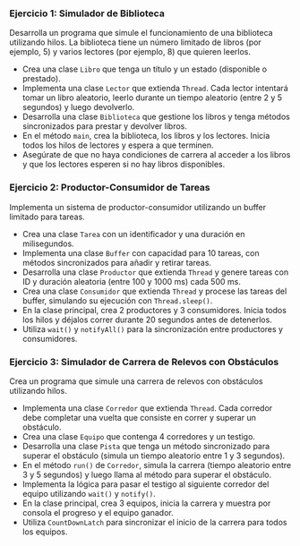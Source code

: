 ### Ejercicio 1: Simulador de Biblioteca
Desarrolla un programa que simule el funcionamiento de una biblioteca utilizando hilos. La biblioteca tiene un número limitado de libros (por ejemplo, 5) y varios lectores (por ejemplo, 8) que quieren leerlos.
- Crea una clase `Libro` que tenga un título y un estado (disponible o prestado).
- Implementa una clase `Lector` que extienda `Thread`. Cada lector intentará tomar un libro aleatorio, leerlo durante un tiempo aleatorio (entre 2 y 5 segundos) y luego devolverlo.
- Desarrolla una clase `Biblioteca` que gestione los libros y tenga métodos sincronizados para prestar y devolver libros.
- En el método `main`, crea la biblioteca, los libros y los lectores. Inicia todos los hilos de lectores y espera a que terminen.
- Asegúrate de que no haya condiciones de carrera al acceder a los libros y que los lectores esperen si no hay libros disponibles.
### Ejercicio 2: Productor-Consumidor de Tareas
Implementa un sistema de productor-consumidor utilizando un buffer limitado para tareas.
- Crea una clase `Tarea` con un identificador y una duración en milisegundos.
- Implementa una clase `Buffer` con capacidad para 10 tareas, con métodos sincronizados para añadir y retirar tareas.
- Desarrolla una clase `Productor` que extienda `Thread` y genere tareas con ID y duración aleatoria (entre 100 y 1000 ms) cada 500 ms.
- Crea una clase `Consumidor` que extienda `Thread` y procese las tareas del buffer, simulando su ejecución con `Thread.sleep()`.
- En la clase principal, crea 2 productores y 3 consumidores. Inicia todos los hilos y déjalos correr durante 20 segundos antes de detenerlos.
- Utiliza `wait()` y `notifyAll()` para la sincronización entre productores y consumidores.
### Ejercicio 3: Simulador de Carrera de Relevos con Obstáculos
Crea un programa que simule una carrera de relevos con obstáculos utilizando hilos.
- Implementa una clase `Corredor` que extienda `Thread`. Cada corredor debe completar una vuelta que consiste en correr y superar un obstáculo.
- Crea una clase `Equipo` que contenga 4 corredores y un testigo.
- Desarrolla una clase `Pista` que tenga un método sincronizado para superar el obstáculo (simula un tiempo aleatorio entre 1 y 3 segundos).
- En el método `run()` de `Corredor`, simula la carrera (tiempo aleatorio entre 3 y 5 segundos) y luego llama al método para superar el obstáculo.
- Implementa la lógica para pasar el testigo al siguiente corredor del equipo utilizando `wait()` y `notify()`.
- En la clase principal, crea 3 equipos, inicia la carrera y muestra por consola el progreso y el equipo ganador.
- Utiliza `CountDownLatch` para sincronizar el inicio de la carrera para todos los equipos.